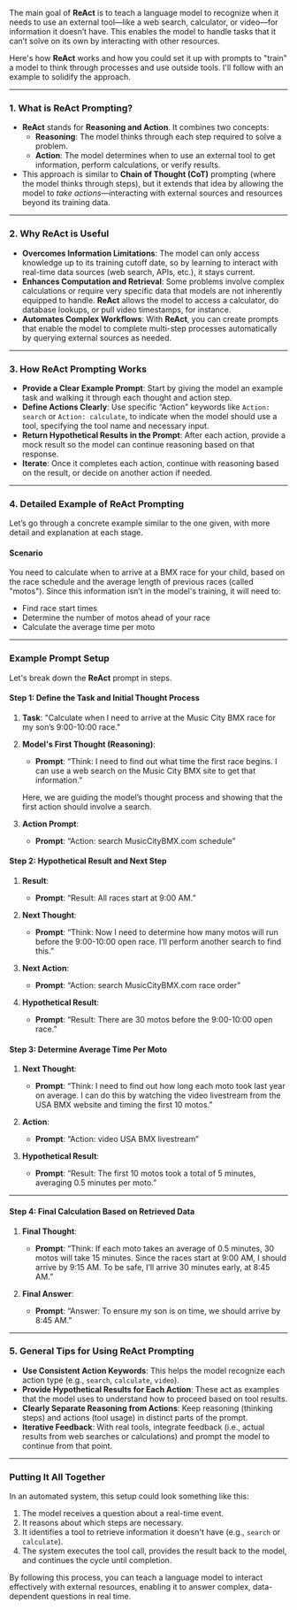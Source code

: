 The main goal of **ReAct** is to teach a language model to recognize when it needs to use an external tool—like a web search, calculator, or video—for information it doesn’t have. This enables the model to handle tasks that it can’t solve on its own by interacting with other resources.

Here's how **ReAct** works and how you could set it up with prompts to "train" a model to think through processes and use outside tools. I'll follow with an example to solidify the approach.

---

### 1. **What is ReAct Prompting?**

- **ReAct** stands for **Reasoning and Action**. It combines two concepts:
    - **Reasoning**: The model thinks through each step required to solve a problem.
    - **Action**: The model determines when to use an external tool to get information, perform calculations, or verify results.
- This approach is similar to **Chain of Thought (CoT)** prompting (where the model thinks through steps), but it extends that idea by allowing the model to _take actions_—interacting with external sources and resources beyond its training data.

---

### 2. **Why ReAct is Useful**

- **Overcomes Information Limitations**: The model can only access knowledge up to its training cutoff date, so by learning to interact with real-time data sources (web search, APIs, etc.), it stays current.
- **Enhances Computation and Retrieval**: Some problems involve complex calculations or require very specific data that models are not inherently equipped to handle. **ReAct** allows the model to access a calculator, do database lookups, or pull video timestamps, for instance.
- **Automates Complex Workflows**: With **ReAct**, you can create prompts that enable the model to complete multi-step processes automatically by querying external sources as needed.

---

### 3. **How ReAct Prompting Works**

- **Provide a Clear Example Prompt**: Start by giving the model an example task and walking it through each thought and action step.
- **Define Actions Clearly**: Use specific “Action” keywords like `Action: search` or `Action: calculate`, to indicate when the model should use a tool, specifying the tool name and necessary input.
- **Return Hypothetical Results in the Prompt**: After each action, provide a mock result so the model can continue reasoning based on that response.
- **Iterate**: Once it completes each action, continue with reasoning based on the result, or decide on another action if needed.

---

### 4. **Detailed Example of ReAct Prompting**

Let’s go through a concrete example similar to the one given, with more detail and explanation at each stage.

#### Scenario

You need to calculate when to arrive at a BMX race for your child, based on the race schedule and the average length of previous races (called "motos"). Since this information isn’t in the model's training, it will need to:

- Find race start times
- Determine the number of motos ahead of your race
- Calculate the average time per moto

---

### Example Prompt Setup

Let's break down the **ReAct** prompt in steps.

#### Step 1: Define the Task and Initial Thought Process

1. **Task**: "Calculate when I need to arrive at the Music City BMX race for my son’s 9:00-10:00 race."
    
2. **Model's First Thought (Reasoning)**:
    
    - **Prompt**: “Think: I need to find out what time the first race begins. I can use a web search on the Music City BMX site to get that information.”
    
    Here, we are guiding the model’s thought process and showing that the first action should involve a search.
    
3. **Action Prompt**:
    
    - **Prompt**: “Action: search MusicCityBMX.com schedule”

#### Step 2: Hypothetical Result and Next Step

1. **Result**:
    
    - **Prompt**: “Result: All races start at 9:00 AM.”
2. **Next Thought**:
    
    - **Prompt**: “Think: Now I need to determine how many motos will run before the 9:00-10:00 open race. I’ll perform another search to find this.”
3. **Next Action**:
    
    - **Prompt**: “Action: search MusicCityBMX.com race order”
4. **Hypothetical Result**:
    
    - **Prompt**: “Result: There are 30 motos before the 9:00-10:00 open race.”

#### Step 3: Determine Average Time Per Moto

1. **Next Thought**:
    
    - **Prompt**: “Think: I need to find out how long each moto took last year on average. I can do this by watching the video livestream from the USA BMX website and timing the first 10 motos.”
2. **Action**:
    
    - **Prompt**: “Action: video USA BMX livestream”
3. **Hypothetical Result**:
    
    - **Prompt**: “Result: The first 10 motos took a total of 5 minutes, averaging 0.5 minutes per moto.”

---

#### Step 4: Final Calculation Based on Retrieved Data

1. **Final Thought**:
    
    - **Prompt**: “Think: If each moto takes an average of 0.5 minutes, 30 motos will take 15 minutes. Since the races start at 9:00 AM, I should arrive by 9:15 AM. To be safe, I’ll arrive 30 minutes early, at 8:45 AM.”
2. **Final Answer**:
    
    - **Prompt**: “Answer: To ensure my son is on time, we should arrive by 8:45 AM.”

---

### 5. **General Tips for Using ReAct Prompting**

- **Use Consistent Action Keywords**: This helps the model recognize each action type (e.g., `search`, `calculate`, `video`).
- **Provide Hypothetical Results for Each Action**: These act as examples that the model uses to understand how to proceed based on tool results.
- **Clearly Separate Reasoning from Actions**: Keep reasoning (thinking steps) and actions (tool usage) in distinct parts of the prompt.
- **Iterative Feedback**: With real tools, integrate feedback (i.e., actual results from web searches or calculations) and prompt the model to continue from that point.

---

### Putting It All Together

In an automated system, this setup could look something like this:

1. The model receives a question about a real-time event.
2. It reasons about which steps are necessary.
3. It identifies a tool to retrieve information it doesn't have (e.g., `search` or `calculate`).
4. The system executes the tool call, provides the result back to the model, and continues the cycle until completion.

By following this process, you can teach a language model to interact effectively with external resources, enabling it to answer complex, data-dependent questions in real time.